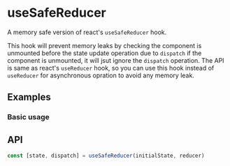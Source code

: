 
# useSafeReducer

A memory safe version of react's `useSafeReducer` hook.

This hook will prevent memory leaks by checking the component is unmounted before the state update operation due to `dispatch` if the component is unmounted, it will jsut ignore the `dispatch` operation. The API is same as react's `useReducer` hook, so you can use this hook instead of `useReducer` for asynchronous opration to avoid any memory leak.

## Examples

### Basic usage



## API

```typescript
const [state, dispatch] = useSafeReducer(initialState, reducer)
```

